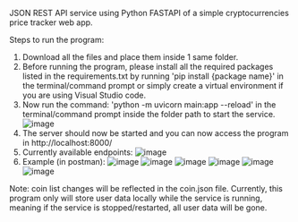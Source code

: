 JSON REST API service using Python FASTAPI of a simple cryptocurrencies price tracker web app.

Steps to run the program:
1. Download all the files and place them inside 1 same folder.
2. Before running the program, please install all the required packages listed in the requirements.txt by running 'pip install {package name}' in the terminal/command prompt or simply create a virtual environment if you are using Visual Studio code.
3. Now run the command: 'python -m uvicorn main:app --reload' in the terminal/command prompt inside the folder path to start the service.
   ![image](https://github.com/Est87/Simple-cryptocurrencies-price-tracker-web-api/assets/78466216/39eac56e-d2f1-4746-aa8d-db0f04bb1092)
4. The server should now be started and you can now access the program in http://localhost:8000/
5. Currently available endpoints:
   ![image](https://github.com/Est87/Simple-cryptocurrencies-price-tracker-web-api/assets/78466216/38b5d357-2ace-424f-8040-edc1e146d801)
6. Example (in postman):
   ![image](https://github.com/Est87/Simple-cryptocurrencies-price-tracker-web-api/assets/78466216/ec9d128e-1b52-40ce-b241-253c94bb71ab)
   ![image](https://github.com/Est87/Simple-cryptocurrencies-price-tracker-web-api/assets/78466216/ef4d4eab-a3d0-4846-a703-2036391dc15c)
   ![image](https://github.com/Est87/Simple-cryptocurrencies-price-tracker-web-api/assets/78466216/d88c7c9a-f75e-40d7-bf2d-d5d34e6c385c)
   ![image](https://github.com/Est87/Simple-cryptocurrencies-price-tracker-web-api/assets/78466216/eef8de98-32f5-454b-bb0d-dc919d439e85)
   ![image](https://github.com/Est87/Simple-cryptocurrencies-price-tracker-web-api/assets/78466216/b7db5826-0825-4b26-bc9d-62f07b7ab331)
   ![image](https://github.com/Est87/Simple-cryptocurrencies-price-tracker-web-api/assets/78466216/55dd9c8a-cb6e-49b5-97fb-4a80ad907074)

Note: coin list changes will be reflected in the coin.json file. Currently, this program only will store user data locally while the service is running, meaning if the service is stopped/restarted, all user data will be gone.
